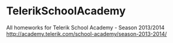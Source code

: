 TelerikSchoolAcademy
====================

All homeworks for Telerik School Academy - Season 2013/2014
http://academy.telerik.com/school-academy/season-2013-2014/